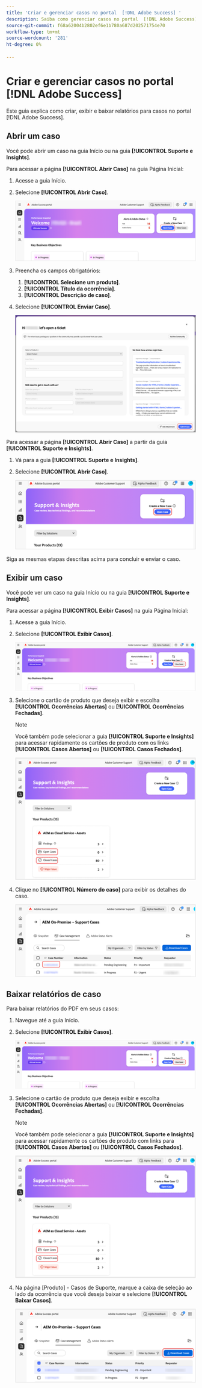 ```yaml
---
title: 'Criar e gerenciar casos no portal  [!DNL Adobe Success] '
description: Saiba como gerenciar casos no portal  [!DNL Adobe Success] .
source-git-commit: f68a62004b2802ef6e1b780a687d202571754e70
workflow-type: tm+mt
source-wordcount: '281'
ht-degree: 0%

---
```


# Criar e gerenciar casos no portal [!DNL Adobe Success]

Este guia explica como criar, exibir e baixar relatórios para casos no portal [!DNL Adobe Success].

## Abrir um caso

Você pode abrir um caso na guia Início ou na guia **[!UICONTROL Suporte e Insights]**.

Para acessar a página **[!UICONTROL Abrir Caso]** na guia Página Inicial:

1. Acesse a guia Início.
1. Selecione **[!UICONTROL Abrir Caso]**.


   ![adobe-success-portal-home-page-open-case](../../assets/adobe-success-portal-home-page-open-case.png)



1. Preencha os campos obrigatórios:
   1. **[!UICONTROL Selecione um produto]**.
   1. **[!UICONTROL Título da ocorrência]**.
   1. **[!UICONTROL Descrição de caso]**.
1. Selecione **[!UICONTROL Enviar Caso]**.



   ![adobe-success-portal-submit-case](../../assets/adobe-success-portal-submit-case.png)




Para acessar a página **[!UICONTROL Abrir Caso]** a partir da guia **[!UICONTROL Suporte e Insights]**.

1. Vá para a guia **[!UICONTROL Suporte e Insights]**.
1. Selecione **[!UICONTROL Abrir Caso]**.



   ![adobe-success-portal-support-insights-open-case](../../assets/adobe-success-portal-support-insights-open-case.png)



Siga as mesmas etapas descritas acima para concluir e enviar o caso.

## Exibir um caso

Você pode ver um caso na guia Início ou na guia **[!UICONTROL Suporte e Insights]**.

Para acessar a página **[!UICONTROL Exibir Casos]** na guia Página Inicial:

1. Acesse a guia Início.
1. Selecione **[!UICONTROL Exibir Casos]**.



   ![adobe-success-portal-view-cases](../../assets/adobe-success-portal-view-cases.png)



1. Selecione o cartão de produto que deseja exibir e escolha **[!UICONTROL Ocorrências Abertas]** ou **[!UICONTROL Ocorrências Fechadas]**.

   >[!NOTE]
   >
   >Você também pode selecionar a guia **[!UICONTROL Suporte e Insights]** para acessar rapidamente os cartões de produto com os links **[!UICONTROL Casos Abertos]** ou **[!UICONTROL Casos Fechados]**.



   ![adobe-success-portal-open-case-closed-case](../../assets/adobe-success-portal-open-case-closed-case.png)



1. Clique no **[!UICONTROL Número do caso]** para exibir os detalhes do caso.



   ![adobe-success-portal-case-number](../../assets/adobe-success-portal-case-number.png)



## Baixar relatórios de caso

Para baixar relatórios do PDF em seus casos:

1. Navegue até a guia Início.
1. Selecione **[!UICONTROL Exibir Casos]**.


   ![adobe-success-portal-view-cases](../../assets/adobe-success-portal-view-cases.png)


1. Selecione o cartão de produto que deseja exibir e escolha **[!UICONTROL Ocorrências Abertas]** ou **[!UICONTROL Ocorrências Fechadas]**.

   >[!NOTE]
   >
   >Você também pode selecionar a guia **[!UICONTROL Suporte e Insights]** para acessar rapidamente os cartões de produto com links para **[!UICONTROL Casos Abertos]** ou **[!UICONTROL Casos Fechados]**.

   ![adobe-success-portal-open-case-closed-case](../../assets/adobe-success-portal-open-case-closed-case.png)

1. Na página [Produto] - Casos de Suporte, marque a caixa de seleção ao lado da ocorrência que você deseja baixar e selecione **[!UICONTROL Baixar Casos]**.

   ![adobe-success-portal-download-cases](../../assets/adobe-success-portal-download-cases.png)
